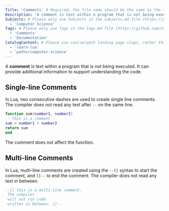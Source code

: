 ```yaml
---
Title: 'Comments' # Required; the file name should be the same as the title, but lowercase, with dashes instead of spaces, and all punctuation removed
Description: 'A comment is text within a program that is not being executed. It can provide additional information to support understanding the code.' # Required; ideally under 150 characters and starts with a noun (used in search engine results and content previews)
Subjects: # Please only use Subjects in the subjects.md file (https://github.com/Codecademy/docs/blob/main/documentation/subjects.md). If that list feels insufficient, feel free to create a new Subject and add it to subjects.md in your PR!
  - 'Computer Science'
Tags: # Please only use Tags in the tags.md file (https://github.com/Codecademy/docs/blob/main/documentation/tags.md). If that list feels insufficient, feel free to create a new Tag and add it to tags.md in your PR!
  - 'Comments'
  - 'Documentation'
CatalogContent: # Please use course/path landing page slugs, rather than linking to individual content items. If listing multiple items, please put the most relevant one first
  - 'learn-lua'
  - 'paths/computer-science'
---
```


A **comment** is text within a program that is not being executed. It can provide additional information to support understanding the code.

## Single-line Comments

In Lua, two consecutive dashes are used to create single line comments. The compiler does not read any text after `--` on the same line.

```lua
function sum(number1, number2)
-- this is a comment
sum = number1 + number2
return sum
end
```

The comment does not affect the function.

## Multi-line Comments

In Lua, multi-line comments are created using the `--[[` syntax to start the comment, and `]]--` to end the comment. The compiler does not read any text in between.

```lua
--[[ this is a multi-line comment.
 The compiler
 will not run code
 written in between. ]]--
```

